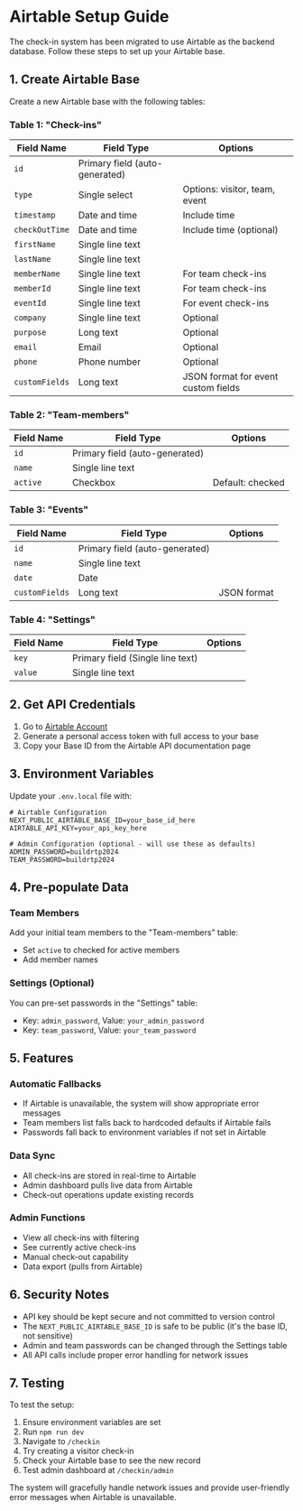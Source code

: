 # Airtable Setup Guide

The check-in system has been migrated to use Airtable as the backend database. Follow these steps to set up your Airtable base.

## 1. Create Airtable Base

Create a new Airtable base with the following tables:

### Table 1: "Check-ins"
| Field Name | Field Type | Options |
|------------|------------|---------|
| `id` | Primary field (auto-generated) | |
| `type` | Single select | Options: visitor, team, event |
| `timestamp` | Date and time | Include time |
| `checkOutTime` | Date and time | Include time (optional) |
| `firstName` | Single line text | |
| `lastName` | Single line text | |
| `memberName` | Single line text | For team check-ins |
| `memberId` | Single line text | For team check-ins |
| `eventId` | Single line text | For event check-ins |
| `company` | Single line text | Optional |
| `purpose` | Long text | Optional |
| `email` | Email | Optional |
| `phone` | Phone number | Optional |
| `customFields` | Long text | JSON format for event custom fields |

### Table 2: "Team-members"
| Field Name | Field Type | Options |
|------------|------------|---------|
| `id` | Primary field (auto-generated) | |
| `name` | Single line text | |
| `active` | Checkbox | Default: checked |

### Table 3: "Events"
| Field Name | Field Type | Options |
|------------|------------|---------|
| `id` | Primary field (auto-generated) | |
| `name` | Single line text | |
| `date` | Date | |
| `customFields` | Long text | JSON format |

### Table 4: "Settings"
| Field Name | Field Type | Options |
|------------|------------|---------|
| `key` | Primary field (Single line text) | |
| `value` | Single line text | |

## 2. Get API Credentials

1. Go to [Airtable Account](https://airtable.com/account)
2. Generate a personal access token with full access to your base
3. Copy your Base ID from the Airtable API documentation page

## 3. Environment Variables

Update your `.env.local` file with:

```env
# Airtable Configuration
NEXT_PUBLIC_AIRTABLE_BASE_ID=your_base_id_here
AIRTABLE_API_KEY=your_api_key_here

# Admin Configuration (optional - will use these as defaults)
ADMIN_PASSWORD=buildrtp2024
TEAM_PASSWORD=buildrtp2024
```

## 4. Pre-populate Data

### Team Members
Add your initial team members to the "Team-members" table:
- Set `active` to checked for active members
- Add member names

### Settings (Optional)
You can pre-set passwords in the "Settings" table:
- Key: `admin_password`, Value: `your_admin_password`
- Key: `team_password`, Value: `your_team_password`

## 5. Features

### Automatic Fallbacks
- If Airtable is unavailable, the system will show appropriate error messages
- Team members list falls back to hardcoded defaults if Airtable fails
- Passwords fall back to environment variables if not set in Airtable

### Data Sync
- All check-ins are stored in real-time to Airtable
- Admin dashboard pulls live data from Airtable
- Check-out operations update existing records

### Admin Functions
- View all check-ins with filtering
- See currently active check-ins
- Manual check-out capability
- Data export (pulls from Airtable)

## 6. Security Notes

- API key should be kept secure and not committed to version control
- The `NEXT_PUBLIC_AIRTABLE_BASE_ID` is safe to be public (it's the base ID, not sensitive)
- Admin and team passwords can be changed through the Settings table
- All API calls include proper error handling for network issues

## 7. Testing

To test the setup:
1. Ensure environment variables are set
2. Run `npm run dev`
3. Navigate to `/checkin`
4. Try creating a visitor check-in
5. Check your Airtable base to see the new record
6. Test admin dashboard at `/checkin/admin`

The system will gracefully handle network issues and provide user-friendly error messages when Airtable is unavailable.